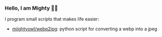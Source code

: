 ### Hello, I am Mighty 👋🏻

I program small scripts that makes life easier:

- [miightyowl/webp2jpg](https://github.com/miightyowl/webp2jpg): python script for converting a webp into a jpeg
